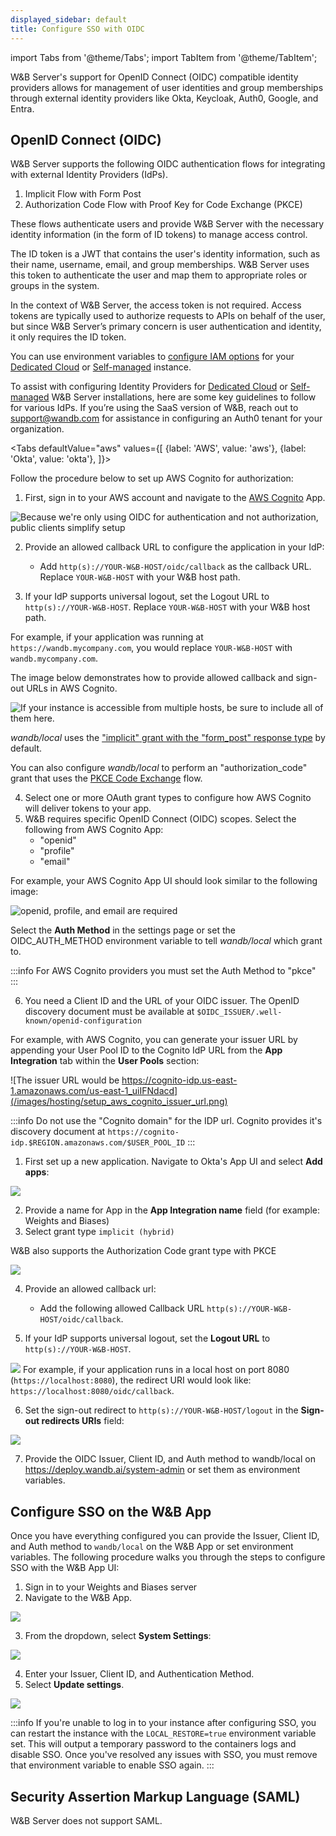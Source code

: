 ```yaml
---
displayed_sidebar: default
title: Configure SSO with OIDC
---
```

import Tabs from '@theme/Tabs';
import TabItem from '@theme/TabItem';

W&B Server's support for OpenID Connect (OIDC) compatible identity providers allows for management of user identities and group memberships through external identity providers like Okta, Keycloak, Auth0, Google, and Entra.

## OpenID Connect (OIDC)

W&B Server supports the following OIDC authentication flows for integrating with external Identity Providers (IdPs).
1. Implicit Flow with Form Post 
2. Authorization Code Flow with Proof Key for Code Exchange (PKCE)

These flows authenticate users and provide W&B Server with the necessary identity information (in the form of ID tokens) to manage access control.

The ID token is a JWT that contains the user's identity information, such as their name, username, email, and group memberships. W&B Server uses this token to authenticate the user and map them to appropriate roles or groups in the system.

In the context of W&B Server, the access token is not required. Access tokens are typically used to authorize requests to APIs on behalf of the user, but since W&B Server’s primary concern is user authentication and identity, it only requires the ID token.

You can use environment variables to [configure IAM options](advanced_env_vars.md) for your [Dedicated Cloud](../hosting-options/dedicated_cloud.md) or [Self-managed](../hosting-options/self-managed.md) instance.

To assist with configuring Identity Providers for [Dedicated Cloud](../hosting-options/dedicated_cloud.md) or [Self-managed](../hosting-options/self-managed.md) W&B Server installations, here are some key guidelines to follow for various IdPs. If you’re using the SaaS version of W&B, reach out to [support@wandb.com](mailto:support@wandb.com) for assistance in configuring an Auth0 tenant for your organization.

<Tabs
  defaultValue="aws"
  values={[
    {label: 'AWS', value: 'aws'},
    {label: 'Okta', value: 'okta'},
  ]}>
  <TabItem value="aws">

Follow the procedure below to set up AWS Cognito for authorization: 

1. First, sign in to your AWS account and navigate to the [AWS Cognito](https://aws.amazon.com/cognito/) App.

![Because we're only using OIDC for authentication and not authorization, public clients simplify setup](/images/hosting/setup_aws_cognito.png)



2. Provide an allowed callback URL to configure the application in your IdP:
     * Add `http(s)://YOUR-W&B-HOST/oidc/callback` as the callback URL. Replace `YOUR-W&B-HOST` with your W&B host path.

3. If your IdP supports universal logout, set the Logout URL to `http(s)://YOUR-W&B-HOST`. Replace `YOUR-W&B-HOST` with your W&B host path.

For example, if your application was running at `https://wandb.mycompany.com`, you would replace `YOUR-W&B-HOST` with `wandb.mycompany.com`.

The image below demonstrates how to provide allowed callback and sign-out URLs in AWS Cognito.

![If your instance is accessible from multiple hosts, be sure to include all of them here.](/images/hosting/setup_aws_cognito_ui_settings.png)


_wandb/local_ uses the ["implicit" grant with the "form_post" response type](https://auth0.com/docs/get-started/authentication-and-authorization-flow/implicit-flow-with-form-post) by default. 

You can also configure _wandb/local_ to perform an "authorization_code" grant that uses the [PKCE Code Exchange](https://www.oauth.com/oauth2-servers/pkce/) flow. 

4. Select one or more OAuth grant types to configure how AWS Cognito will deliver tokens to your app.
5. W&B requires specific OpenID Connect (OIDC) scopes. Select the following from AWS Cognito App:
    * "openid" 
    * "profile"
    * "email"

For example, your AWS Cognito App UI should look similar to the following image:

![openid, profile, and email are required](/images/hosting/setup_aws_required_fields.png)

Select the **Auth Method** in the settings page or set the OIDC_AUTH_METHOD environment variable to tell _wandb/local_ which grant to.

:::info
For AWS Cognito providers you must set the Auth Method to "pkce"
:::

6. You need a Client ID and the URL of your OIDC issuer. The OpenID discovery document must be available at `$OIDC_ISSUER/.well-known/openid-configuration` 

For example, with AWS Cognito, you can generate your issuer URL by appending your User Pool ID to the Cognito IdP URL from the **App Integration** tab within the **User Pools** section:

![The issuer URL would be https://cognito-idp.us-east-1.amazonaws.com/us-east-1_uiIFNdacd](/images/hosting/setup_aws_cognito_issuer_url.png)

:::info
Do not use the "Cognito domain" for the IDP url. Cognito provides it's discovery document at `https://cognito-idp.$REGION.amazonaws.com/$USER_POOL_ID`
:::


<!-- 7. Lastly, provide the OIDC Issuer, Client ID, and Auth method to _wandb/local_ on `https://deploy.wandb.ai/system-admin` or set them as environment variables.

The following image demonstrates how to: enable SSO, provide the OIDC Issuer, Client ID, and the authentication method in the W&B App UI (`https://deploy.wandb.ai/system-admin`): -->

<!-- Once you have everything configured you can provide the Issuer, Client ID, and Auth method to `wandb/local` via `/system-admin` or the environment variables and SSO will be configured.

1. Sign in to your Weights and Biases server 
2. Navigate to the W&B App. 

![](/images/hosting/system_settings.png)

3. From the dropdown, select **System Settings**:

![](/images/hosting/system_settings_select_settings.png)

4. Enter your Issuer, Client ID, and Authentication Method. 
5. Select **Update settings**.

![](/images/hosting/system_settings_select_update.png)

![](/images/hosting/enable_sso.png) -->

  </TabItem>
  <TabItem value="okta">


1. First set up a new application.  Navigate to Okta's App UI and select **Add apps**:

![](/images/hosting/okta.png)

2. Provide a name for App in the **App Integration name** field (for example: Weights and Biases)
3. Select grant type `implicit (hybrid)`

W&B also supports the Authorization Code grant type with PKCE

![](/images/hosting/pkce.png)

4. Provide an allowed callback url:
    * Add the following allowed Callback URL `http(s)://YOUR-W&B-HOST/oidc/callback`.

5. If your IdP supports universal logout, set the **Logout URL** to `http(s)://YOUR-W&B-HOST`.

![](/images/hosting/redirect_uri.png)
For example, if your application runs in a local host on port 8080 (`https://localhost:8080`),
the redirect URI would look like: `https://localhost:8080/oidc/callback`.

6. Set the sign-out redirect to `http(s)://YOUR-W&B-HOST/logout` in the **Sign-out redirects URIs** field: 

![](/images/hosting/signout_redirect.png)

7. Provide the OIDC Issuer, Client ID, and Auth method to wandb/local on https://deploy.wandb.ai/system-admin or set them as environment variables.

  </TabItem>
</Tabs>

## Configure SSO on the W&B App

Once you have everything configured you can provide the Issuer, Client ID, and Auth method to `wandb/local` on the W&B App or set environment variables. The following procedure walks you through the steps to configure SSO with the W&B App UI:

1. Sign in to your Weights and Biases server 
2. Navigate to the W&B App. 

![](/images/hosting/system_settings.png)

3. From the dropdown, select **System Settings**:

![](/images/hosting/system_settings_select_settings.png)

4. Enter your Issuer, Client ID, and Authentication Method. 
5. Select **Update settings**.

![](/images/hosting/system_settings_select_update.png)

:::info
If you're unable to log in to your instance after configuring SSO, you can restart the instance with the `LOCAL_RESTORE=true` environment variable set. This will output a temporary password to the containers logs and disable SSO. Once you've resolved any issues with SSO, you must remove that environment variable to enable SSO again.
:::

## Security Assertion Markup Language (SAML)
W&B Server does not support SAML.

